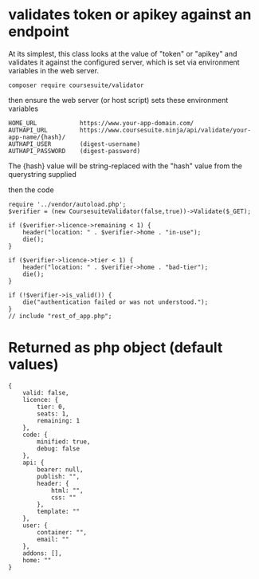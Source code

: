# validates token or apikey against an endpoint

At its simplest, this class looks at the value of "token" or "apikey" and validates it against the configured server, which is set via environment variables in the web server.

    composer require coursesuite/validator

then ensure the web server (or host script) sets these environment variables

    HOME_URL            https://www.your-app-domain.com/
    AUTHAPI_URL         https://www.coursesuite.ninja/api/validate/your-app-name/{hash}/
    AUTHAPI_USER        (digest-username)
    AUTHAPI_PASSWORD    (digest-password)

The {hash} value will be string-replaced with the "hash" value from the querystring supplied

then the code

    require '../vendor/autoload.php';
    $verifier = (new CoursesuiteValidator(false,true))->Validate($_GET);

    if ($verifier->licence->remaining < 1) {
        header("location: " . $verifier->home . "in-use");
        die();
    }

    if ($verifier->licence->tier < 1) {
        header("location: " . $verifier->home . "bad-tier");
        die();
    }    

    if (!$verifier->is_valid()) {
     	die("authentication failed or was not understood.");
    }
    // include "rest_of_app.php";


# Returned as php object (default values)

    {
        valid: false,
        licence: {
            tier: 0,
            seats: 1,
            remaining: 1
        },
        code: {
            minified: true,
            debug: false
        },
        api: {
            bearer: null,
            publish: "",
            header: {
                html: "",
                css: ""
            },
            template: ""
        },
        user: {
            container: "",
            email: ""
        },
        addons: [],
        home: ""
    }

